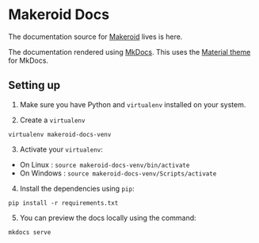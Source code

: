 # Makeroid Docs

The documentation source for [Makeroid](www.makeroid.io) lives is here.

The documentation rendered using [MkDocs](www.mkdocs.org).
This uses the [Material theme](https://squidfunk.github.io/mkdocs-material) for MkDocs.

## Setting up
1. Make sure you have Python and `virtualenv` installed on your system.

2. Create a `virtualenv`
```
virtualenv makeroid-docs-venv
```

3. Activate your `virtualenv`:
  - On Linux : `source makeroid-docs-venv/bin/activate`
  - On Windows : `source makeroid-docs-venv/Scripts/activate`

4. Install the dependencies using `pip`:
```
pip install -r requirements.txt
``` 

5. You can preview the docs locally using the command:
```
mkdocs serve
```
